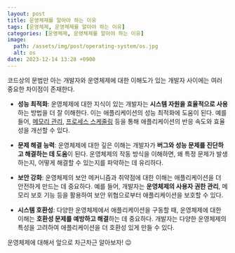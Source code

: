 ```yaml
---
layout: post
title: 운영체제를 알아야 하는 이유
tags: [운영체제, 운영체제를 알아야 하는 이유]
categories: [운영체제, 운영체제를 알아야 하는 이유]
image:
  path: /assets/img/post/operating-system/os.jpg
  alt: os
date: 2023-12-14 13:28 +0900
---
```


코드상의 문법만 아는 개발자와 운영체제에 대한 이해도가 있는 개발자 사이에는 여러 중요한 차이점이 존재한다.

- **성능 최적화**: 운영체제에 대한 지식이 있는 개발자는 **시스템 자원을 효율적으로 사용**하는 방법을 더 잘 이해한다. 이는 애플리케이션의 성능 최적화에 도움이 된다. 예를 들어, [메모리 관리](https://ko.wikipedia.org/wiki/%EB%A9%94%EB%AA%A8%EB%A6%AC_%EA%B4%80%EB%A6%AC), [프로세스 스케줄링](<https://ko.wikipedia.org/wiki/%EC%8A%A4%EC%BC%80%EC%A4%84%EB%A7%81_(%EC%BB%B4%ED%93%A8%ED%8C%85)>) 등을 통해 애플리케이션의 반응 속도와 효율성을 개선할 수 있다.

- **문제 해결 능력**: 운영체제에 대한 깊은 이해는 개발자가 **버그와 성능 문제를 진단하고 해결하는 데 도움**이 된다. 운영체제의 작동 방식을 이해하면, 왜 특정 문제가 발생하는지, 어떻게 해결할 수 있는지를 파악하는 데 유리하다.

- **보안 강화**: 운영체제의 보안 메커니즘과 취약점에 대한 이해는 애플리케이션을 더 안전하게 만드는 데 중요하다. 예를 들어, 개발자는 **운영체제의 사용자 권한 관리**, 메모리 보호 기능 등을 활용하여 보안 위협으로부터 애플리케이션을 보호할 수 있다.

- **시스템 호환성**: 다양한 운영체제에서 애플리케이션을 구동할 때, 운영체제에 대한 이해는 **호환성 문제를 예방하고 해결**하는 데 중요하다. 개발자는 다양한 운영체제의 특성을 고려하여 애플리케이션을 더 호환성 있게 만들 수 있다.

운영체제에 대해서 앞으로 차근차근 알아보자! 😉
